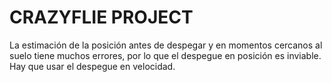 # CRAZYFLIE PROJECT

La estimación de la posición antes de despegar y en momentos cercanos al suelo tiene muchos errores, por lo que el despegue en posición es inviable. Hay que usar el despegue en velocidad.
